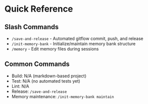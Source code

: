 # Quick Reference

## Slash Commands
- `/save-and-release` - Automated gitflow commit, push, and release
- `/init-memory-bank` - Initialize/maintain memory bank structure
- `/memory` - Edit memory files during sessions

## Common Commands
- Build: N/A (markdown-based project)
- Test: N/A (no automated tests yet)
- Lint: N/A
- Release: `/save-and-release`
- Memory maintenance: `/init-memory-bank maintain`